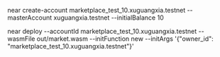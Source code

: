 near create-account marketplace_test_10.xuguangxia.testnet --masterAccount xuguangxia.testnet --initialBalance 10

near deploy --accountId marketplace_test_10.xuguangxia.testnet --wasmFile out/market.wasm --initFunction new --initArgs '{"owner_id": "marketplace_test_10.xuguangxia.testnet"}'